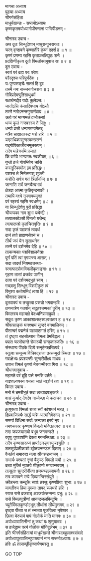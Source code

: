 मागचा अध्याय  
पुढचा अध्याय  
श्रीगर्गसंहिता  
माधुर्यखण्डः - सप्तमोऽध्यायः  
कृष्णकृतमयोध्यागोपीगणानां पाणिपीडनम् -  
  
श्रीनारद उवाच -  
अथ दूतः सिन्धुदेशान् माथुरान्पुनरागतः ।  
चरन् वृन्दावने कृष्णातीरे कृष्णं ददर्श ह ॥ १ ॥  
कृष्णं प्रणम्य रहसि कृताञ्जलिपुटः शनैः ।  
प्रदक्षिणीकृत्य दूतो विमलोक्तमुवाच सः ॥ २ ॥  
दूत उवाच -  
स्वयं परं ब्रह्म परः परेशः  
     परैरदृश्यः परिपूर्णदेवः ।  
यः पुण्यसङ्घैः सततं हि दूरः  
     तस्मै नमः सज्जनगोचराय ॥ ३ ॥  
गोविप्रदेवश्रुतिसाधुधर्म  
     रक्षार्थमद्यैव यदोः कुलेऽजः ।  
जातोऽसि कंसादिवधाय योऽसौ  
     तस्मै नमोऽनन्तगुणार्णवाय ॥ ४ ॥  
अहो परं भाग्यमलं व्रजौकसां  
     धन्यं कुलं नन्दवरस्य ते पितुः ।  
धन्यो व्रजौ धन्यमरण्यमेतद्  
     यत्रैव साक्षात्प्रकटः परो हरिः ॥ ५ ॥  
यद्‌राधिकासुन्दरकण्ठरत्नं  
     यद्‌गोपिकाजीवनमूलरूपम् ।  
तदेव मन्नेत्रपथि प्रजातं  
     किं वर्णये भाग्यमतः स्वकीयम् ॥ ६ ॥  
गुप्तो व्रजे गोपभिषेण चासि  
     कस्तूरिकामोद इव प्रसिद्धः ।  
यशश्च ते निर्मलमाशु शुक्ली  
     करोति सर्वत्र गतं त्रिलोकीम् ॥ ७ ॥  
जानासि सर्वं जनचैत्यभावं  
     क्षेत्रज्ञ आत्मा कृतिवृन्दसाक्षी ।  
तथापि वक्ष्ये नृपवाक्यमुक्तं  
     परं रहस्यं रहसि स्वधर्मम् ॥ ८ ॥  
या सिन्धुदेशेषु पुरी प्रसिद्धा  
     श्रीचम्पका नाम शुभा यथैन्द्री ।  
तत्पालकोऽसौ विमलो यथेन्द्रः  
     त्वत्पादपद्मे कृतचित्तवृत्तिः ॥ ९ ॥  
सदा कृतं यज्ञशतं त्वदर्थं  
     दानं तपो ब्राह्मणसेवनं च ।  
तीर्थं जपं येन सुसाधनेन  
     तस्मै परं दर्शनमेव देहि ॥ १० ॥  
तत्कन्यकाः पद्मविशालनेत्राः  
     पूर्णं पतिं त्वां मृगयन्त्य आरात् ।  
सदा त्वदर्थं नियमव्रतस्था-  
     स्त्वत्पादसेवाविमलीकृताङ्गाः ॥ ११ ॥  
गृहाण तासां व्रजदेव पाणीन्  
     दत्वा परं दर्शनमद्‌भुतं स्वम् ।  
गच्छाशु सिन्धून् विशदीकुरु त्वं  
     विमृश्य कर्तव्यमिदं त्वया हि ॥ १२ ॥  
श्रीनारद उवाच -  
दूतवाक्यं च तच्छ्रुत्वा प्रसन्नो भगवान्हरिः ।  
क्षणमात्रेण गतवान् सदूतश्चम्पकां पुरीम् ॥ १३ ॥  
विमलस्य महायज्ञे वेदध्वनिसमाकुले ।  
सदूतः कृष्ण आकाशात्सहसाऽवततार ह ॥ १४ ॥  
श्रीवत्साङ्कं घनश्यामं सुन्दरं वनमालिनम् ।  
पीताम्बरं पद्मनेत्रं यज्ञवाटागतं हरिम् ॥ १५ ॥  
तं दृष्ट्वा सहसोत्थाय विमलः प्रेमविह्वलः ।  
पपात चरणोपान्ते रोमाञ्ची सन्कृताञ्जलिः ॥ १६ ॥  
संस्थाप्य पीठके दिव्ये रत्नृहेमखचित्पदे ।  
स्तुत्वा सम्पूज्य विधिवद्‌राजा तत्सम्मुखे स्थितः ॥ १७ ॥  
गवाक्षेभ्यः प्रपश्यन्तीः सुन्दरीर्वीक्ष्य माधवः ।  
उवाच विमलं कृष्णो मेघगम्भीरया गिरा ॥ १८ ॥  
श्रीभगवानुवाच -  
महामते वरं ब्रूहि यत्ते मनसि वर्तते ।  
याज्ञवल्क्यस्य वचसा जातं मद्दर्शनं तव ॥ १९ ॥  
विमल उवाच -  
मनो मे भ्रमरीभूतं सदा त्वत्पादपङ्कजे ।  
वासं कुर्याद् देवदेव नान्येच्छा मे कदाचन ॥ २० ॥  
श्रीनारद उवाच -  
इत्युक्त्वा विमलो राजा सर्वं कोशधनं महत् ।  
द्विपवाजिरथैः सार्द्धं चक्रे आत्मनिवेदनम् ॥ २१ ॥  
समर्प्य विधिना सर्वाः कन्यका हरये नृप ।  
नमश्चकार कृष्णाय विमलो भक्तितत्परः ॥ २२ ॥  
तदा जयजयारावो बभूव जनमण्डले ।  
ववृषुः पुष्पवर्षाणि देवता गगनस्थिताः ॥ २३ ॥  
तदैव कृष्णसारूप्यं प्राप्तोऽनङ्गस्फुरद्द्युतिः ।  
शतसूर्यप्रतीकाशो द्योतयन्मण्डलं दिशाम् ॥ २४ ॥  
वैनतेयं समारुह्य नत्वा श्रीगरुडध्वजम् ।  
सभार्यः पश्यतां नॄणां वैकुण्ठं विमलो ययौ ॥ २५ ॥  
दत्वा मुक्तिं नृपतये श्रीकृष्णो भगवान्स्वयम् ।  
तत्सुताः सुन्दरीर्नीत्वा व्रजमण्डलमाययौ ॥ २६ ॥  
तत्र कामवने रम्ये दिव्यमन्दिरसंयुते ।  
क्रीडन्त्यः कन्दुकैः सर्वाः तस्थुः कृष्णप्रियाः शुभाः ॥ २७ ॥  
यावतीश्च प्रिया मुख्याः तावद् रूपधरो हरिः ।  
रराज रासे व्रजराड् अञ्जयंस्तन्मनाः प्रभुः ॥ २८ ॥  
रासे विमलपुत्रीणां आनन्दजलबिन्दुभिः ।  
च्युतैर्विमलकुण्डोऽभूत् तीर्थानां तीर्थमुत्तमम् ॥ २९ ॥  
दृष्ट्वा पीत्वा च तं स्नात्वा पूजयित्वा नृपेश्वर ।  
छित्वा मेरुसमं पापं गोलोकं याति मानवः ॥ ३० ॥  
अयोध्यावासिनीनां तु कथां यः शृणुयान्नरः ।  
स व्रजेद्धाम परमं गोलोकं योगिदुर्लभम् ॥ ३१ ॥  
इति श्रीगर्गसंहितायां माधुर्यखण्डे श्रीनारदबहुलाश्वसंवादे  
अयोध्यापुरवासिन्युपाख्यानं नाम सप्तमोऽध्यायः ॥ ७ ॥  
हरिः ॐ तत्सच्छ्रीकृष्णार्पणमस्तु ॥  
  
GO TOP
